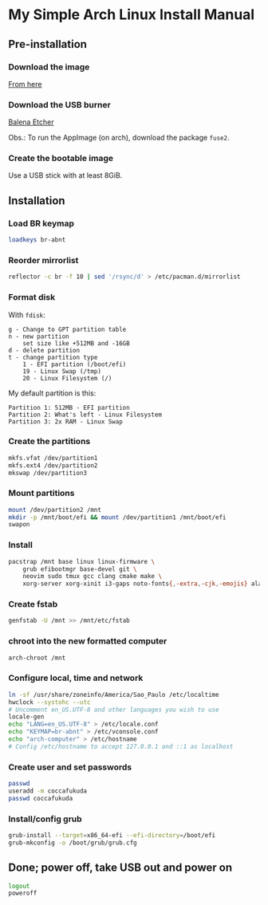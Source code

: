 # My Simple Arch Linux Install Manual

## Pre-installation

### Download the image

[From here](https://archlinux.org/download/)

### Download the USB burner

[Balena Etcher](https://www.balena.io/etcher/)

Obs.: To run the AppImage (on arch), download the package `fuse2`.

### Create the bootable image

Use a USB stick with at least 8GiB.

## Installation

### Load BR keymap

```bash
loadkeys br-abnt
```

### Reorder mirrorlist

```bash
reflector -c br -f 10 | sed '/rsync/d' > /etc/pacman.d/mirrorlist
```

### Format disk

With `fdisk`:

```
g - Change to GPT partition table
n - new partition
	set size like +512MB and -16GB
d - delete partition
t - change partition type
	1 - EFI partition (/boot/efi)
	19 - Linux Swap (/tmp)
	20 - Linux Filesystem (/)
```

My default partition is this:

```
Partition 1: 512MB - EFI partition
Partition 2: What's left - Linux Filesystem
Partition 3: 2x RAM - Linux Swap
```

### Create the partitions

```bash
mkfs.vfat /dev/partition1
mkfs.ext4 /dev/partition2
mkswap /dev/partition3
```

### Mount partitions

```bash
mount /dev/partition2 /mnt
mkdir -p /mnt/boot/efi && mount /dev/partition1 /mnt/boot/efi
swapon
```

### Install

```bash
pacstrap /mnt base linux linux-firmware \
	grub efibootmgr base-devel git \
	neovim sudo tmux gcc clang cmake make \
	xorg-server xorg-xinit i3-gaps noto-fonts{,-extra,-cjk,-emojis} alacritty
```

### Create fstab

```bash
genfstab -U /mnt >> /mnt/etc/fstab
```

### chroot into the new formatted computer

```bash
arch-chroot /mnt
```

### Configure local, time and network

```bash
ln -sf /usr/share/zoneinfo/America/Sao_Paulo /etc/localtime
hwclock --systohc --utc
# Uncomment en_US.UTF-8 and other languages you wish to use
locale-gen
echo "LANG=en_US.UTF-8" > /etc/locale.conf
echo "KEYMAP=br-abnt" > /etc/vconsole.conf
echo "arch-computer" > /etc/hostname
# Config /etc/hostname to accept 127.0.0.1 and ::1 as localhost
```

### Create user and set passwords

```bash
passwd
useradd -m coccafukuda
passwd coccafukuda
```

### Install/config grub

```bash
grub-install --target=x86_64-efi --efi-directory=/boot/efi
grub-mkconfig -o /boot/grub/grub.cfg
```

## Done; power off, take USB out and power on

```bash
logout
poweroff
```

